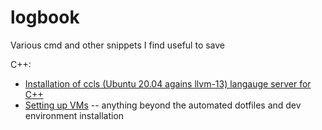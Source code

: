 # logbook
Various cmd and other snippets I find useful to save

C++:
- [Installation of ccls (Ubuntu 20.04 agains llvm-13) langauge server for C++](./ccls-install.md)
- [Setting up VMs](./setup-vm-hiccups.md) -- anything beyond the automated dotfiles and dev environment installation
